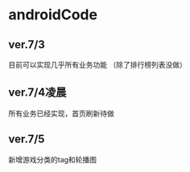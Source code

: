 # androidCode

## ver.7/3
目前可以实现几乎所有业务功能
（除了排行榜列表没做）
## ver.7/4凌晨
所有业务已经实现，首页刷新待做
## ver.7/5
新增游戏分类的tag和轮播图
